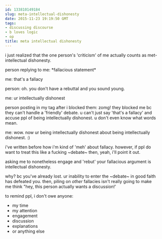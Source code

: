```yaml
---
id: 133810149184
slug: meta-intellectual-dishonesty
date: 2015-11-23 19:19:50 GMT
tags:
- discussing discourse
- b loves logic
- op
title: meta intellectual dishonesty
---
```

i just realized that the one person's 'criticism' of me actually counts as met-intellectual dishonesty.

person replying to me: \*fallacious statement\*

me: that's a fallacy

person: oh. you don't have a rebuttal and you sound young.

me: ur intellectually dishonest

person posting in my tag after i blocked them: zomg! they blocked me bc they can't handle a 'friendly' debate. u can't just say 'that's a fallacy' and accuse ppl of being intellectually dishonest. u don't even know what words mean.

me: wow. now ur being intellectually dishonest about being intellectually dishonest. :)

i've written before how i'm kind of 'meh' about fallacy. however, if ppl do want to treat this like a fucking ~debate~ then, yeah, i'll point it out.

asking me to nonetheless engage and 'rebut' your fallacious argument is intellectual dishonesty.

why? bc you've already lost. ur inability to enter the ~debate~ in good faith has defeated you. then, piling on *other* fallacies isn't really going to make me think "hey, this person actually wants a discussion!'

to remind ppl, i don't owe anyone:

- my time
- my attention
- engagement
- discussion
- explanations
- or anything else